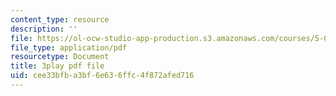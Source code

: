```yaml
---
content_type: resource
description: ''
file: https://ol-ocw-studio-app-production.s3.amazonaws.com/courses/5-07sc-biological-chemistry-i-fall-2013/cee33bfba3bf6e636ffc4f872afed716_345Wz_7CrN4.pdf
file_type: application/pdf
resourcetype: Document
title: 3play pdf file
uid: cee33bfb-a3bf-6e63-6ffc-4f872afed716
---
```

